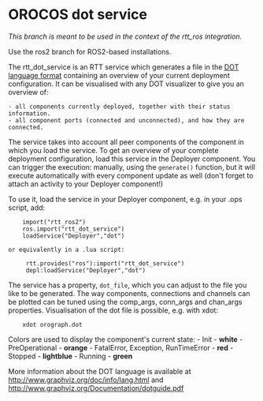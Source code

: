 # OROCOS dot service

_This branch is meant to be used in the context of the rtt_ros integration._

Use the ros2 branch for ROS2-based installations.

The rtt_dot_service is an RTT service which generates a file in the [DOT language format]("http://www.graphviz.org/doc/info/lang.html") containing an overview of your current deployment configuration.
 It can be visualised with any DOT visualizer to give you an overview of:
 
    - all components currently deployed, together with their status information.
    - all component ports (connected and unconnected), and how they are connected.

The service takes into account all peer components of the component in which you load the service. To get an overview of your complete deployment configuration, load this service in the Deployer component. 
You can trigger the execution: manually, using the `generate()` function, but it will execute automatically with every component update as well (don't forget to attach an activity to your Deployer component!)

To use it, load the service in your Deployer component, e.g. in your .ops script, add:
```
    import("rtt_ros2")
    ros.import("rtt_dot_service")
    loadService("Deployer","dot")
```

    or equivalently in a .lua script:

 ```
      rtt.provides("ros"):import("rtt_dot_service")
      depl:loadService("Deployer","dot")
```

The service has a property, `dot_file`, which you can adjust to the file you like to be generated. The way components, connections and channels can be plotted can be tuned using the comp_args, conn_args and chan_args properties. Visualisation of the dot file is possible, e.g. with  xdot:
```
    xdot orograph.dot
```

Colors are used to display the component's current state:
     - Init - **white**
     - PreOperational - **orange**
     - FatalError, Exception, RunTimeError - **red**
     - Stopped - **lightblue** 
     - Running - **green**


More information about the DOT language is available at http://www.graphviz.org/doc/info/lang.html and http://www.graphviz.org/Documentation/dotguide.pdf
